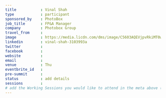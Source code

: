 ```yaml
---
title           : Vinal Shah
type            : participant
sponsored_by    : PhotoBox
job_title       : FP&A Manager
company         : Photobox Group
travel_from     :
image           : https://media.licdn.com/dms/image/C5603AQEVjpvRkiMT0w/profile-displayphoto-shrink_800_800/0?e=1532563200&v=beta&t=pMYX8wtF1vwZ62eLfQPbS3wvexDv-ltp4CMAGdaXBuE
linkedin        : vinal-shah-3103993a
twitter         :
facebook        :
website         :
email           :
venue           : Thu
eventbrite_id   :
pre-summit      :
status          : add details
sessions        :
# add the Working Sessions you would like to attend in the meta above (use the session's title) e.g. sessions (one per line): -Security Playbooks Diagrams -Hackathon Daily Sessions
---
```


<!-- put more details about participant here -->
